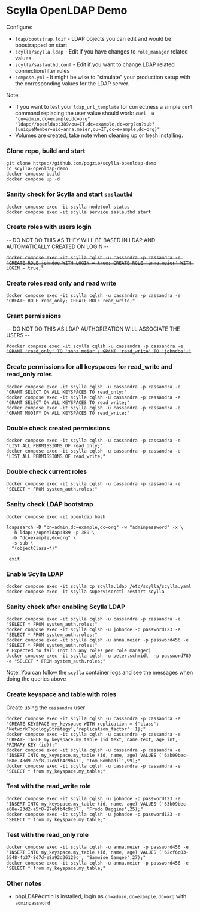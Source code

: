 # Scylla OpenLDAP Demo

Configure: 
- `ldap/bootstrap.ldif` - LDAP objects you can edit and would be boostrapped on start
- `scylla/scylla.ldap` - Edit if you have changes to `role_manager` related values
- `scylla/saslauthd.conf` - Edit if you want to change LDAP related connection/filter rules
- `compose.yml` - It might be wise to "simulate" your production setup with the corresponding values for the LDAP server. 

Note:
- If you want to test your `ldap_url_template` for correctness a simple `curl` command replacing the user value should work: `curl -u "cn=admin,dc=example,dc=org" "ldap://openldap:389/ou=IT,dc=example,dc=org?cn?sub?(uniqueMember=uid=anna.meier,ou=IT,dc=example,dc=org)"`
- Volumes are created, take note when cleaning up or fresh installing.

### Clone repo, build and start
```
git clone https://github.com/pogzie/scylla-openldap-demo
cd scylla-openldap-demo
docker compose build
docker compose up -d
```

### Sanity check for Scylla and start `saslauthd`
```
docker compose exec -it scylla nodetool status
docker compose exec -it scylla service saslauthd start
```

### Create roles with users login 
-- DO NOT DO THIS AS THEY WILL BE BASED IN LDAP AND AUTOMATICALLY CREATED ON LOGIN --

<del>`docker compose exec -it scylla cqlsh -u cassandra -p cassandra -e "CREATE ROLE johndoe WITH LOGIN = true; CREATE ROLE 'anna.meier' WITH LOGIN = true;"`</del>

### Create roles read only and read write
```
docker compose exec -it scylla cqlsh -u cassandra -p cassandra -e "CREATE ROLE read_only; CREATE ROLE read_write;"
```

### Grant permissions 
-- DO NOT DO THIS AS LDAP AUTHORIZATION WILL ASSOCIATE THE USERS --

<del>`#docker compose exec -it scylla cqlsh -u cassandra -p cassandra -e "GRANT 'read_only' TO 'anna.meier'; GRANT 'read_write' TO 'johndoe';"`</del>

### Create permissions for all keyspaces for read_write and read_only roles
```
docker compose exec -it scylla cqlsh -u cassandra -p cassandra -e "GRANT SELECT ON ALL KEYSPACES TO read_only;"
docker compose exec -it scylla cqlsh -u cassandra -p cassandra -e "GRANT SELECT ON ALL KEYSPACES TO read_write;"
docker compose exec -it scylla cqlsh -u cassandra -p cassandra -e "GRANT MODIFY ON ALL KEYSPACES TO read_write;"
```

### Double check created permissions
```
docker compose exec -it scylla cqlsh -u cassandra -p cassandra -e "LIST ALL PERMISSIONS OF read_only;"
docker compose exec -it scylla cqlsh -u cassandra -p cassandra -e "LIST ALL PERMISSIONS OF read_write;"
```

### Double check current roles
```
docker compose exec -it scylla cqlsh -u cassandra -p cassandra -e "SELECT * FROM system_auth.roles;"
```

### Sanity check LDAP bootstrap

```
docker compose exec -it openldap bash

ldapsearch -D "cn=admin,dc=example,dc=org" -w "adminpassword" -x \
  -h ldap://openldap:389 -p 389 \
  -b "dc=example,dc=org" \
  -s sub \
  "(objectClass=*)"

 exit
```

### Enable Scylla LDAP
```
docker compose exec -it scylla cp scylla.ldap /etc/scylla/scylla.yaml
docker compose exec -it scylla supervisorctl restart scylla
```

### Sanity check after enabling Scylla LDAP
```
docker compose exec -it scylla cqlsh -u cassandra -p cassandra -e "SELECT * FROM system_auth.roles;"
docker compose exec -it scylla cqlsh -u johndoe -p password123 -e "SELECT * FROM system_auth.roles;"
docker compose exec -it scylla cqlsh -u anna.meier -p password456 -e "SELECT * FROM system_auth.roles;"
# Expected to fail (not in any roles per role manager)
docker compose exec -it scylla cqlsh -u peter.schmidt  -p password789 -e "SELECT * FROM system_auth.roles;"
```
Note: You can follow the `scylla` container logs and see the messages when doing the queries above

### Create keyspace and table with roles
Create using the `cassandra` user
```
docker compose exec -it scylla cqlsh -u cassandra -p cassandra -e "CREATE KEYSPACE my_keyspace WITH replication = {'class': 'NetworkTopologyStrategy','replication_factor': 1};"
docker compose exec -it scylla cqlsh -u cassandra -p cassandra -e "CREATE TABLE my_keyspace.my_table (id text, name text, age int, PRIMARY KEY (id));"
docker compose exec -it scylla cqlsh -u cassandra -p cassandra -e "INSERT INTO my_keyspace.my_table (id, name, age) VALUES ('6ab09bec-e68e-48d9-a5f8-97e6fb4c9b47', 'Tom Bombadil',99);"
docker compose exec -it scylla cqlsh -u cassandra -p cassandra -e "SELECT * from my_keyspace.my_table;"
```

### Test with the read_write role
```
docker compose exec -it scylla cqlsh -u johndoe -p password123 -e "INSERT INTO my_keyspace.my_table (id, name, age) VALUES ('63b09bec-e68e-23d2-a5f8-97e6fb4c9c37', 'Frodo Baggins',25);"
docker compose exec -it scylla cqlsh -u johndoe -p password123 -e "SELECT * from my_keyspace.my_table;"
```

### Test with the read_only role
```
docker compose exec -it scylla cqlsh -u anna.meier -p password456 -e "INSERT INTO my_keyspace.my_table (id, name, age) VALUES ('62cf6c03-6548-4b37-8d7d-e8a92d36129c', 'Samwise Gamgee',27);"
docker compose exec -it scylla cqlsh -u anna.meier -p password456 -e "SELECT * from my_keyspace.my_table;"
```

### Other notes
- phpLDAPAdmin is installed, login as `cn=admin,dc=example,dc=org` with `adminpassword`
